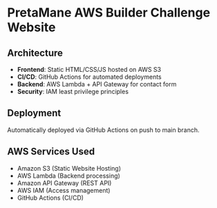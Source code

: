 # PretaMane AWS Builder Challenge Website

## Architecture
- **Frontend**: Static HTML/CSS/JS hosted on AWS S3
- **CI/CD**: GitHub Actions for automated deployments
- **Backend**: AWS Lambda + API Gateway for contact form
- **Security**: IAM least privilege principles

## Deployment
Automatically deployed via GitHub Actions on push to main branch.

## AWS Services Used
- Amazon S3 (Static Website Hosting)
- AWS Lambda (Backend processing)
- Amazon API Gateway (REST API)
- AWS IAM (Access management)
- GitHub Actions (CI/CD)
